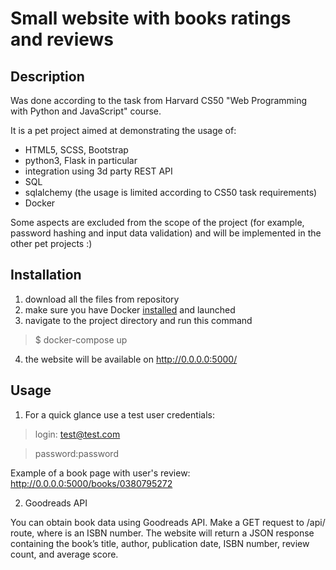 # Small website with books ratings and reviews

## Description

Was done according to the task from Harvard CS50 "Web Programming with Python and JavaScript" course.

It is a pet project aimed at demonstrating the usage of:
- HTML5, SCSS, Bootstrap
- python3, Flask in particular
- integration using 3d party REST API
- SQL
- sqlalchemy (the usage is limited according to CS50 task requirements)
- Docker

Some aspects are excluded from the scope of the project (for example, password hashing and input data validation) and will be implemented in the other pet projects :)

## Installation

1. download all the files from repository
2. make sure you have Docker [installed](https://docs.docker.com/get-docker/) and launched
3. navigate to the project directory and run this command
> $ docker-compose up

4. the website will be available on http://0.0.0.0:5000/

## Usage

1. For a quick glance use a test user credentials:

> login: test@test.com

> password:password

Example of a book page with user's review:
http://0.0.0.0:5000/books/0380795272

2. Goodreads API

You can obtain book data using Goodreads API.
Make a GET request to /api/<isbn> route, where <isbn> is an ISBN number. The website will return a JSON response containing the book’s title, author, publication date, ISBN number, review count, and average score.
